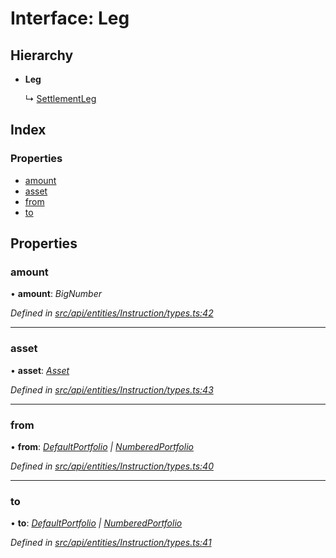 # Interface: Leg

## Hierarchy

* **Leg**

  ↳ [SettlementLeg](settlementleg.md)

## Index

### Properties

* [amount](leg.md#amount)
* [asset](leg.md#asset)
* [from](leg.md#from)
* [to](leg.md#to)

## Properties

###  amount

• **amount**: *BigNumber*

*Defined in [src/api/entities/Instruction/types.ts:42](https://github.com/PolymathNetwork/polymesh-sdk/blob/31a16a34/src/api/entities/Instruction/types.ts#L42)*

___

###  asset

• **asset**: *[Asset](../classes/asset.md)*

*Defined in [src/api/entities/Instruction/types.ts:43](https://github.com/PolymathNetwork/polymesh-sdk/blob/31a16a34/src/api/entities/Instruction/types.ts#L43)*

___

###  from

• **from**: *[DefaultPortfolio](../classes/defaultportfolio.md) | [NumberedPortfolio](../classes/numberedportfolio.md)*

*Defined in [src/api/entities/Instruction/types.ts:40](https://github.com/PolymathNetwork/polymesh-sdk/blob/31a16a34/src/api/entities/Instruction/types.ts#L40)*

___

###  to

• **to**: *[DefaultPortfolio](../classes/defaultportfolio.md) | [NumberedPortfolio](../classes/numberedportfolio.md)*

*Defined in [src/api/entities/Instruction/types.ts:41](https://github.com/PolymathNetwork/polymesh-sdk/blob/31a16a34/src/api/entities/Instruction/types.ts#L41)*
